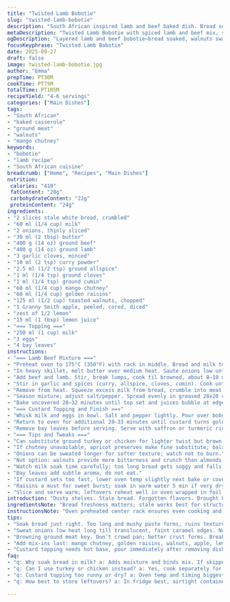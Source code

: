 ```yaml
---
title: "Twisted Lamb Bobotie"
slug: "twisted-lamb-bobotie"
description: "South African inspired lamb and beef baked dish. Bread soaked in milk, mixed with spiced meat, aromatic herbs and a creamy egg topping. Balanced sweet-savory notes with mango chutney and sultanas. A twist replacing almonds with walnuts to bring earthiness while keeping crunch. Four to six servings. Adjust spices to taste. A layered casserole with robust flavors and textured contrast. Cook temperatures flexible; watch browning and custard set visually. Serve with vibrant yellow rice or flatbread."
metaDescription: "Twisted Lamb Bobotie with spiced lamb and beef mix, soaked bread, walnuts replacing almonds, mango chutney sweetness, creamy custard baked golden. South African roots."
ogDescription: "Layered lamb and beef bobotie—bread soaked, walnuts swapped in, mango chutney, custard baked and golden. Notice scent, texture changes. South African classic with a twist."
focusKeyphrase: "Twisted Lamb Bobotie"
date: 2025-09-27
draft: false
image: twisted-lamb-bobotie.jpg
author: "Emma"
prepTime: PT30M
cookTime: PT75M
totalTime: PT105M
recipeYield: "4-6 servings"
categories: ["Main Dishes"]
tags:
- "South African"
- "baked casserole"
- "ground meat"
- "walnuts"
- "mango chutney"
keywords:
- "bobotie"
- "lamb recipe"
- "South African cuisine"
breadcrumb: ["Home", "Recipes", "Main Dishes"]
nutrition: 
 calories: "410"
 fatContent: "28g"
 carbohydrateContent: "22g"
 proteinContent: "24g"
ingredients:
- "2 slices stale white bread, crumbled"
- "60 ml (1/4 cup) milk"
- "2 onions, thinly sliced"
- "30 ml (2 tbsp) butter"
- "400 g (14 oz) ground beef"
- "400 g (14 oz) ground lamb"
- "3 garlic cloves, minced"
- "10 ml (2 tsp) curry powder"
- "2.5 ml (1/2 tsp) ground allspice"
- "1 ml (1/4 tsp) ground cloves"
- "1 ml (1/4 tsp) ground cumin"
- "60 ml (1/4 cup) mango chutney"
- "60 ml (1/4 cup) golden raisins"
- "125 ml (1/2 cup) toasted walnuts, chopped"
- "1 Granny Smith apple, peeled, cored, diced"
- "zest of 1/2 lemon"
- "15 ml (1 tbsp) lemon juice"
- "=== Topping ==="
- "250 ml (1 cup) milk"
- "3 eggs"
- "4 bay leaves"
instructions:
- "=== Lamb Beef Mixture ==="
- "Preheat oven to 175°C (350°F) with rack in middle. Bread and milk together. Let soak 10-15 minutes. Past attempts had too dry bobotie without this step. Soaked bread adds moisture and softness."
- "In heavy skillet, melt butter over medium heat. Saute onions low until translucent and just starting to caramelize, about 10 minutes. That sweet, nutty onion smell, keys depth."
- "Add beef and lamb. Stir, break lumps, cook til browned, about 8–10 minutes. Salt and pepper now, helps draw moisture and builds flavor. Do not crowd pan; you want browning, not steaming."
- "Stir in garlic and spices (curry, allspice, cloves, cumin). Cook until aromatic but not burnt, ~1 minute. Crucial to bloom spice oils here; skip and flavor falls flat."
- "Remove from heat. Squeeze excess milk from bread, crumble into meat mix. Fold in chutney, raisins, walnuts, diced apple, lemon zest and juice. The apple's crispness cuts richness; walnuts swap for almonds bring warmer earth tone. Past pokes at texture missed this nuance."
- "Season mixture; adjust salt/pepper. Spread evenly in greased 28x20 cm (11x8 inch) baking dish. Press firmly; avoids pockets and ensures even cooking."
- "Bake uncovered 28–32 minutes until top set and juices bubble at edges. Surface will firm but not dry."
- "=== Custard Topping and Finish ==="
- "Whisk milk and eggs in bowl. Salt and pepper lightly. Pour over bobotie immediately after removing from oven; should still be hot for custard to start setting. Arrange bay leaves decoratively."
- "Return to oven for additional 28–33 minutes until custard turns golden, edges slightly pulling away from dish, and jiggle is minimal. Test with toothpick, should come out clean but custard still supple. Avoid overbake or dryness."
- "Remove bay leaves before serving. Serve with saffron or turmeric rice for color contrast and mellow flavor."
- "=== Tips and Tweaks ==="
- "Can substitute ground turkey or chicken for lighter twist but brown separately for flavor depth."
- "If chutney unavailable, apricot preserves make fine substitute; balance sweetness with a dash of vinegar or lemon."
- "Onions can be sweated longer for softer texture; watch not to burn."
- "Nut option: walnuts provide more bitterness and crunch than almonds; skipped nuts altogether leads to less interesting texture."
- "Watch milk soak time carefully; too long bread gets soggy and falls apart when mixing."
- "Bay leaves add subtle aroma, do not eat."
- "If custard sets too fast, lower oven temp slightly next bake or cover loosely with foil."
- "Raisins a must for sweet burst; soak in warm water 5 min if very dry."
- "Slice and serve warm; leftovers reheat well in oven wrapped in foil."
introduction: "Dusty shelves. Stale bread. Forgotten flavors. Brought back to life. Spices wake old memories. Each step layering. Sizzle of onions in butter, golden and melting slow. Meat browning, encouraging deep aromas—never rush this part. The garlic and spice mix arrests senses, but careful not to scorch. Mixing soaked bread into meat, feels odd yet binds lush. Sweet counterpoint with mango chutney and raisins; apple chunks for surprise crunch. Nuts swapped last minute—almonds replaced by walnuts, richer, earthier punch. Egg custard seals, jelly-like custard forming over bubbling meat. Bay leaves floating, scent delicate but vital. Patience key, watch for that golden top. Not bland, not fussy, just hearty, layered, and honest. Tests done, tweaks noted. Real food, fuss-free but complex."
ingredientsNote: "Bread freshness matters; stale works best for structure without sogginess. Milk-soaking softens bread but control timing—too long and soggy mush forms, too short and dry pockets remain. Onions caramelize slowly for sweetness; patience here pays off dramatically. Swap ground beef or lamb for turkey or chicken if leaner but flavor dims unless browned aggressively. Spices toasted fresh bring warmth; pre-ground okay but less punch. Mango chutney’s fruity sweetness essential; apricot jam can stand in but add a touch of acidity. Walnuts offer more bite than almonds, deeper flavor; omit only if nut allergy dictates, but texture gets limp. Raisins swell if pre-soaked; they're the sweet pop needed. Lemon zest and juice brighten, never skip. Bay leaves release subtle herbal aroma during baking; remove before serving or risk fibrous bites."
instructionsNote: "Oven preheated center rack ensures even cooking and browning. Watch onions transform—translucent to light golden, sticky, fragrant. Meat browning step foundational; avoid crowding pan for proper sear. Garlic and spices added last to prevent burning—aroma jump starts quickly. Incorporate bread with all mix to hold moisture, binding texture. Distribute firmly in dish, avoids bubbling and collapse while baking. Initial 30-minute baking firms base, indicated by bubbling at sides and set edges. Custard topping—whisk eggs and milk until blended, seasoned. Pour while hot base still steamy for proper meld. Bay leaves arranged intentionally, infuse subtle depth; don’t eat. Final bake until custard golden, edges slightly pulling from pan; jiggle test reliable indicator. Foil tent if browning too fast, or oven temp slightly reduced. Let stand briefly after baking to let custard set fully for clean slicing. Reheat gently to keep moistness intact. Timing flexible but sensory cues paramount."
tips:
- "Soak bread just right. Too long and mushy paste forms, ruins texture. Too short and dry lumps. Use stale bread; better structure. Squeeze excess milk firmly. Adds moisture but won’t water down mix. Remember, bread acts binder and moisture holder. Timing crucial – 10-15 minutes works. Past tries forgot soak, bobotie was dry, crumbly, texture flat."
- "Sweat onions low heat long till translucent, faint caramel edges. No rush here; onion’s natural sugars slowly release, create nutty base aroma. Skip hard edges or raw taste. Use heavy pan, even heat. When onions shine and smell sweet, that’s signal. Past goes too fast, harsh onion smell ruins balance and mellowness fades."
- "Browning ground meat key. Don’t crowd pan; better crust forms. Break lumps with spatula. Brown separately if swap turkey or chicken, since leaner. Salt early, helps draw juices flavor. If skipped, meat steams, flavor dulled. Spices last; toast gently but not burnt. Garlic comes in now; burns quickly if added too soon. Burnt spice kills aroma."
- "Add mix-ins last: mango chutney, golden raisins, walnuts, apple, lemon juice and zest. Apple cuts richness with crispness. Walnuts swap almonds for earthier note, crunch intact. Raisins swell if pre-soaked. Skip or dry raisins dulls sweet burst. Adjust salt and pepper after mix; taste meat mix before baking. Consistency matters; firm press in dish avoids air pockets and uneven cooking."
- "Custard topping needs hot base, pour immediately after removing dish from oven. Bay leaves placed top, aroma subtle but important. Bake again till golden with slight jiggle. Test edges and toothpick carefully; custard too long becomes dry, too short runny. Lower oven if browns too fast, tent foil if needed. Remove bay leaves before serving—fibrous and bitter otherwise. Cool slightly before slicing; helps custard to set cleanly."
faq:
- "q: Why soak bread in milk? a: Adds moisture and binds mix. If skipped, bobotie dry. Timing matters; too long and bread mushy, ruining texture. Past batches failed without this step."
- "q: Can I use turkey or chicken instead? a: Yes, cook separately for browning. Leaner meats lack fat, flavor can be dull. Spice balance may shift. Moisture adjustment might be needed."
- "q: Custard topping too runny or dry? a: Oven temp and timing biggest factors. Pour on hot base to start setting. If too fast browning, lower temp or tent foil. Longer baking dries custard. Jiggle test tells when done."
- "q: How best to store leftovers? a: In fridge best, airtight container up to 3 days. Reheat gently in oven wrapped foil keeps moisture. Avoid microwave if possible; can dry custard. Freeze cooked dish okay but textures change some."

---
```

